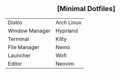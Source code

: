 <h2 align="center">[Minimal Dotfiles]</h2>

<table>
  <tr>
    <td>Distro</td>
    <td>Arch Linux</td>
  </tr>
  <tr>
    <td>Window Manager</td>
    <td>Hyprland</td>
  </tr>
  <tr>
    <td>Terminal</td>
    <td>Kitty</td>
  </tr>
  <tr>
    <td>File Manager</td>
    <td>Nemo</td>
  </tr>
  <tr>
    <td>Launcher</td>
    <td>Wofi</td>
  </tr>
  <tr>
    <td>Editor</td>
    <td>Neovim</td>
  </tr>
  
</table>

